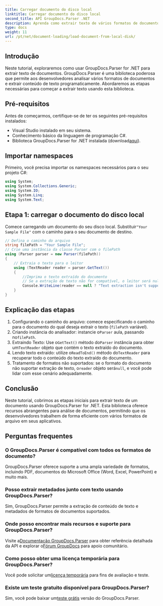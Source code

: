 ```yaml
---
title: Carregar documento do disco local
linktitle: Carregar documento do disco local
second_title: API GroupDocs.Parser .NET
description: Aprenda como extrair texto de vários formatos de documentos usando GroupDocs.Parser for .NET. Extração de texto fácil e eficiente com C#.
type: docs
weight: 11
url: /pt/net/document-loading/load-document-from-local-disk/
---
```

## Introdução
Neste tutorial, exploraremos como usar GroupDocs.Parser for .NET para extrair texto de documentos. GroupDocs.Parser é uma biblioteca poderosa que permite aos desenvolvedores analisar vários formatos de documentos e extrair conteúdo de texto programaticamente. Abordaremos as etapas necessárias para começar a extrair texto usando esta biblioteca.
## Pré-requisitos
Antes de começarmos, certifique-se de ter os seguintes pré-requisitos instalados:
- Visual Studio instalado em seu sistema.
- Conhecimento básico da linguagem de programação C#.
-  Biblioteca GroupDocs.Parser for .NET instalada (download[aqui](https://releases.groupdocs.com/parser/net/)).

## Importar namespaces
Primeiro, você precisa importar os namespaces necessários para o seu projeto C#:
```csharp
using System;
using System.Collections.Generic;
using System.IO;
using System.Linq;
using System.Text;
```
## Etapa 1: carregar o documento do disco local
 Comece carregando um documento do seu disco local. Substituir`"Your Sample File"` com o caminho para o seu documento de destino.
```csharp
// Defina o caminho do arquivo
string filePath = "Your Sample File";
// Crie uma instância da classe Parser com o filePath
using (Parser parser = new Parser(filePath))
{
    // Extraia o texto para o leitor
    using (TextReader reader = parser.GetText())
    {
        //Imprima o texto extraído do documento
        // Se a extração de texto não for compatível, o leitor será nulo
        Console.WriteLine(reader == null ? "Text extraction isn't supported" : reader.ReadToEnd());
    }
}
```
## Explicação das etapas
1. Configurando o caminho do arquivo: comece especificando o caminho para o documento do qual deseja extrair o texto (`filePath` variável).
2.  Criando instância do analisador: instancie o`Parser` aula, passando no`filePath`.
3.  Extraindo Texto: Use o`GetText()` método do`Parser` instância para obter um`TextReader` objeto que contém o texto extraído do documento.
4.  Lendo texto extraído: utilize o`ReadToEnd()` método do`TextReader` para recuperar todo o conteúdo do texto extraído do documento.
5.  Tratamento de formatos não suportados: se o formato do documento não suportar extração de texto, o`reader` objeto será`null`, e você pode lidar com esse cenário adequadamente.

## Conclusão
Neste tutorial, cobrimos as etapas iniciais para extrair texto de um documento usando GroupDocs.Parser for .NET. Esta biblioteca oferece recursos abrangentes para análise de documentos, permitindo que os desenvolvedores trabalhem de forma eficiente com vários formatos de arquivo em seus aplicativos.

## Perguntas frequentes
### O GroupDocs.Parser é compatível com todos os formatos de documento?
GroupDocs.Parser oferece suporte a uma ampla variedade de formatos, incluindo PDF, documentos do Microsoft Office (Word, Excel, PowerPoint) e muito mais.
### Posso extrair metadados junto com texto usando GroupDocs.Parser?
Sim, GroupDocs.Parser permite a extração de conteúdo de texto e metadados de formatos de documentos suportados.
### Onde posso encontrar mais recursos e suporte para GroupDocs.Parser?
 Visite a[Documentação GroupDocs.Parser](https://reference.groupdocs.com/parser/net/) para obter referência detalhada da API e explorar o[Fórum GroupDocs](https://forum.groupdocs.com/c/parser/17) para apoio comunitário.
### Como posso obter uma licença temporária para GroupDocs.Parser?
 Você pode solicitar um[licença temporária](https://purchase.groupdocs.com/temporary-license/) para fins de avaliação e teste.
### Existe um teste gratuito disponível para GroupDocs.Parser?
 Sim, você pode baixar um[teste grátis](https://releases.groupdocs.com/) versão do GroupDocs.Parser.